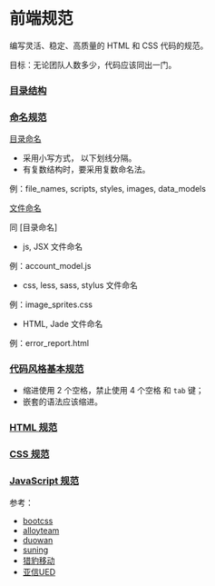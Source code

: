 # 前端规范

编写灵活、稳定、高质量的 HTML 和 CSS 代码的规范。

目标：无论团队人数多少，代码应该同出一门。

### [目录结构]()


### [命名规范]()

[目录命名]()

+ 采用小写方式， 以下划线分隔。
+ 有复数结构时，要采用复数命名法。

例：file_names, scripts, styles, images, data_models


[文件命名]()

同 [目录命名]

- js, JSX 文件命名

例：account_model.js

- css, less, sass, stylus 文件命名

例：image_sprites.css

- HTML, Jade 文件命名

例：error_report.html

### [代码风格基本规范]()

- 缩进使用 2 个空格，禁止使用 4 个空格 和 `tab` 键；
- 嵌套的语法应该缩进。

### [HTML 规范](./HTML.md)

### [CSS 规范](./CSS.md)

### [JavaScript 规范](./JavaScript.md)




参考：

- [bootcss](http://codeguide.bootcss.com/)
- [alloyteam](http://alloyteam.github.io/CodeGuide/#html-syntax)
- [duowan](https://github.com/duowan/fe-guide)
- [suning](https://github.com/suning-wireless/Front-End-Standards)
- [猎豹移动](https://github.com/CMCM-F2E/fe-standards)
- [亚信UED](https://github.com/Alsiso/AICG)

